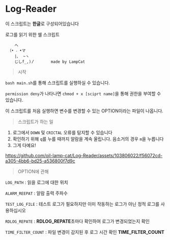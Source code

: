 # Log-Reader

이 스크립트는 **한글**로 구성되어있습니다

로그를 읽기 위한 쉘 스크립트

```
    へ 
 （• ˕ •マ 
    |､  ~ヽ         
    じしf_,)〳       made by LampCat
```
> 시작

`bash main.sh`를 통해 스크립트를 실행하실 수 있습니다.

`permission deny`가 나타나면 `chmod + x [sciprt name]`을 통해 권한을 부여할 수 있습니다.

이 스크립트를 처음 실행하면 변수를 변경할 수 있는 OPTION이라는 파일이 나옵니다.

> 스크립트가 하는 일

1. 로그에서 `DOWN` 및 `CRICTAL` 오류를 탐지할 수 있습니다
2. 확인하기 위해 `q`를 누를 때까지 알람을 계속 울립니다. 음소거의 경우 `m`을 누릅니다
3. 그게 다예요!

https://github.com/oil-lamp-cat/Log-Reader/assets/103806022/f56072cd-a305-4bb6-bd25-a536800f7d9c

> OPTION에 관해

`LOG_PATH` : 읽을 로그에 대한 위치

`ALARM_REEPAT` : 알람 출력 주파수

`TEST_LOG_FILE` : 테스트 로그가 필요하지만 이미 작동하는 로그가 아닌 정적 로그를 사용하십시오

`RDLOG_REPATE` : **RDLOG_REPATE**초마다 확인하여 로그가 변경되었는지 확인

`TIME_FILTER_COUNT` : 파일 변경이 감지된 후 로그 시간 확인 **TIME_FILTER_COUNT**